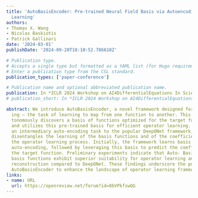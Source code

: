 ```yaml
---
title: 'AutoBasisEncoder: Pre-trained Neural Field Basis via Autoencoding for Operator
  Learning'
authors:
- Thomas X. Wang
- Nicolas Baskiotis
- Patrick Gallinari
date: '2024-03-01'
publishDate: '2024-09-28T18:10:52.786610Z'

# Publication type.
# Accepts a single type but formatted as a YAML list (for Hugo requirements).
# Enter a publication type from the CSL standard.
publication_types: ['paper-conference']

# Publication name and optional abbreviated publication name.
publication: In *ICLR 2024 Workshop on AI4DifferentialEquations In Science*
# publication_short: In *ICLR 2024 Workshop on AI4DifferentialEquations In Science*

abstract: We introduce AutoBasisEncoder, a novel framework designed for operator learn-
  ing – the task of learning to map from one function to another. This approach au-
  tonomously discovers a basis of functions optimized for the target function space
  and utilizes this pre-trained basis for efficient operator learning. By introducing
  an intermediary auto-encoding task to the popular DeepONet framework, AutoBa- sisEncoder
  disentangles the learning of the basis functions and of the coefficients, simplifying
  the operator learning process. Initially, the framework learns basis functions through
  auto-encoding, followed by leveraging this basis to predict the coefficients of
  the target function. Preliminary experiments indicate that Auto- BasisEncoder’s
  basis functions exhibit superior suitability for operator learning and function
  reconstruction compared to DeepONet. These findings underscore the potential of
  AutoBasisEncoder to enhance the landscape of operator learning frameworks
links:
- name: URL
  url: https://openreview.net/forum?id=8bVPkfswQG
---
```


